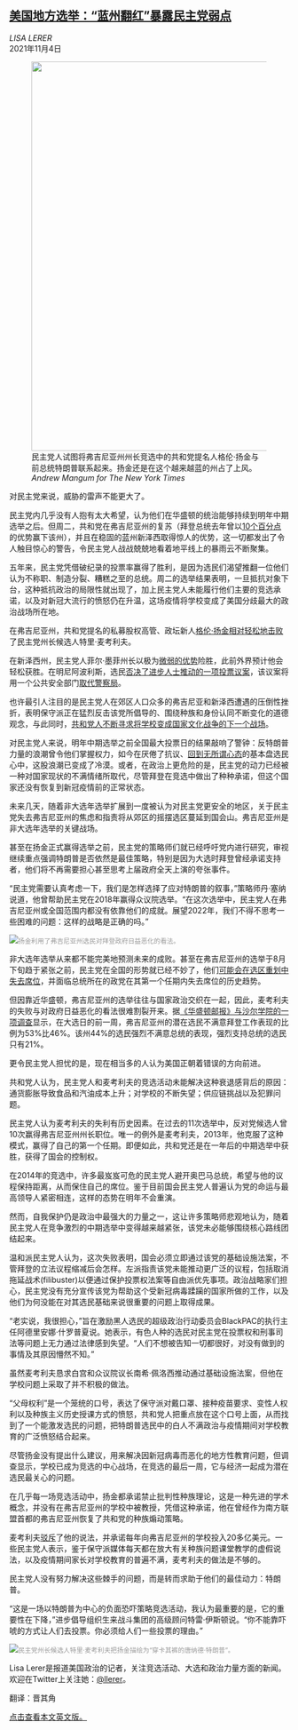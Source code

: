 <!--1636018622000-->
[美国地方选举：“蓝州翻红”暴露民主党弱点](https://cn.nytimes.com/usa/20211104/democrats-virginia-governor-race/)
------

<address>LISA LERER</address><time pudate="2021-11-04 05:24:46" datetime="2021-11-04 05:24:46">2021年11月4日</time><figure><img src="https://images.weserv.nl/?url=static01.nyt.com/images/2021/11/02/us/politics/02election-assess-3/merlin_197125695_87c39916-18dc-44e3-8b5a-9938c66e513a-master1050.jpg" width="1050" height="701"><figcaption>民主党人试图将弗吉尼亚州州长竞选中的共和党提名人格伦·扬金与前总统特朗普联系起来。扬金还是在这个越来越蓝的州占了上风。 <cite>Andrew Mangum for The New York Times</cite></figcaption></figure><section><p>对民主党来说，威胁的雷声不能更大了。</p><p>民主党内几乎没有人抱有太大希望，认为他们在华盛顿的统治能够持续到明年中期选举之后。但周二，共和党在弗吉尼亚州的复苏（拜登总统去年曾以<a href="https://www.nytimes.com/interactive/2020/11/03/us/elections/results-virginia.html" title="Link: https://www.nytimes.com/interactive/2020/11/03/us/elections/results-virginia.html">10个百分点</a>的优势赢下该州），并且在稳固的蓝州新泽西取得惊人的优势，这一切都发出了令人触目惊心的警告，令民主党人战战兢兢地看着地平线上的暴雨云不断聚集。</p><p>五年来，民主党凭借破纪录的投票率赢得了胜利，是因为选民们渴望推翻一位他们认为不称职、制造分裂、糟糕之至的总统。周二的选举结果表明，一旦抵抗对象下台，这种抵抗政治的局限性就出现了，加上民主党人未能履行他们主要的竞选承诺，以及对新冠大流行的愤怒仍在升温，这场疫情将学校变成了美国分歧最大的政治战场所在地。</p><p>在弗吉尼亚州，共和党提名的私募股权高管、政坛新人<a href="https://www.nytimes.com/2021/11/03/us/elections/donald-trump-youngkin-victory.html">格伦·扬金</a><a href="https://www.nytimes.com/interactive/2021/11/02/us/elections/results-virginia.html">相对轻松地击败</a>了民主党州长候选人特里·麦考利夫。</p><p>在新泽西州，民主党人菲尔·墨菲州长以极为<a href="https://www.nytimes.com/interactive/2021/11/02/us/elections/results-new-jersey.html" title="Link: https://www.nytimes.com/interactive/2021/11/02/us/elections/results-new-jersey.html">微弱的优势</a>险胜，此前外界预计他会轻松获胜。在明尼阿波利斯，选民<a href="https://www.nytimes.com/interactive/2021/11/02/us/elections/results-minneapolis-st-paul-minnesota.html?action=click&pgtype=Article&state=default&module=styln-elections-2020%C2%AEion=TOP_BANNER&context=election_recirc">否决了进步人士推动的一项投票议案</a>，该议案将用一个公共安全部门<a href="https://www.nytimes.com/2021/10/29/us/minneapolis-police-ballot-measure.html">取代警察局</a>。</p><p>也许最引人注目的是民主党人在郊区人口众多的弗吉尼亚和新泽西遭遇的压倒性挫折，表明保守派正在猛烈反击该党所倡导的、围绕种族和身份认同不断变化的道德观念，与此同时，<a href="https://www.nytimes.com/2021/10/12/us/politics/virginia-governor-republicans-schools.html">共和党人不断寻求将学校变成国家文化战争的下一个战场</a>。</p><p>对民主党人来说，明年中期选举之前全国最大投票日的结果敲响了警钟：反特朗普力量的浪潮曾令他们掌握权力，如今在厌倦了抗议、<a rel="noopener noreferrer" target="_blank" href="https://theweek.com/articles/678868/protesting-new-brunch">回到无所谓心态</a>的基本盘选民心中，这股浪潮已变成了冷漠。或者，在政治上更危险的是，民主党的动力已经被一种对国家现状的不满情绪所取代，尽管拜登在竞选中做出了种种承诺，但这个国家还没有恢复到新冠疫情前的正常状态。</p><p>未来几天，随着非大选年选举扩展到一度被认为对民主党更安全的地区，关于民主党失去弗吉尼亚州的焦虑和指责将从郊区的摇摆选区蔓延到国会山。弗吉尼亚州是非大选年选举的关键战场。</p><p>甚至在扬金正式赢得选举之前，民主党的策略师们就已经呼吁党内进行研究，审视继续重点强调特朗普是否依然是最佳策略，特别是因为大选时拜登曾经承诺支持者，他们将不再需要担心甚至思考上届政府全天上演的夸张事件。</p><p>“民主党需要认真考虑一下，我们是怎样选择了应对特朗普的叙事，”策略师丹·塞纳说道，他曾帮助民主党在2018年赢得众议院选举。“在这次选举中，民主党人在弗吉尼亚州或全国范围内都没有依靠他们的成就。展望2022年，我们不得不思考一些困难的问题：这样的战略是正确的吗。”</p><p><img src="https://images.weserv.nl/?url=static01.nyt.com/images/2021/11/02/us/politics/00va-assess-5/merlin_197125302_733d30c6-39c9-460e-a910-070924018097-master1050.jpg"><small style="color: #999;">扬金利用了弗吉尼亚州选民对拜登政府日益恶化的看法。</small></p><p>非大选年选举从来都不能完美地预测未来的成败。甚至在弗吉尼亚州的选举于8月下旬趋于紧张之前，民主党在全国的形势就已经不妙了，他们<a href="https://www.nytimes.com/2021/09/16/us/politics/redistricting-gerrymandering.html">可能会在选区重划中失去席位</a>，并面临总统所在的政党在其第一个任期内失去席位的历史趋势。</p><p>但因靠近华盛顿，弗吉尼亚州的选举往往与国家政治交织在一起，因此，麦考利夫的失败与对政府日益恶化的看法很难割裂开来。据<a rel="noopener noreferrer" target="_blank" href="https://www.washingtonpost.com/context/oct-20-26-2021-washington-post-schar-school-virginia-poll/1ad60e58-0bc2-404d-80e6-0f8ff5fba246/?itid=lk_inline_manual_2">《华盛顿邮报》与沙尔学院的一项调查</a>显示，在大选日的前一周，弗吉尼亚州的潜在选民不满意拜登工作表现的比例为53%比46%。该州44%的选民强烈不满意总统的表现，强烈支持总统的选民只有21%。</p><p>更令民主党人担忧的是，现在相当多的人认为美国正朝着错误的方向前进。</p><p>共和党人认为，民主党人和麦考利夫的竞选活动未能解决这种衰退感背后的原因：通货膨胀导致食品和汽油成本上升；对学校的不断失望；供应链挑战以及犯罪问题。</p><p>民主党人认为麦考利夫的失利有历史因素。在过去的11次选举中，反对党候选人曾10次赢得弗吉尼亚州州长职位。唯一的例外是麦考利夫，2013年，他克服了这种模式，赢得了自己的第一个任期。即便如此，共和党还是在一年后的中期选举中获胜，获得了国会的控制权。</p><p>在2014年的竞选中，许多最岌岌可危的民主党人避开奥巴马总统，希望与他的议程保持距离，从而保住自己的席位。鉴于目前国会民主党人普遍认为党的命运与最高领导人紧密相连，这样的态势在明年不会重演。</p><p>然而，自我保护仍是政治中最强大的力量之一，这让许多策略师悲观地认为，随着民主党人在竞争激烈的中期选举中变得越来越紧张，该党未必能够围绕核心路线团结起来。</p><p>温和派民主党人认为，这次失败表明，国会必须立即通过该党的基础设施法案，不管拜登的立法议程缩减后会怎样。左派指责该党未能推动更广泛的议程，包括取消拖延战术(filibuster)以便通过保护投票权法案等自由派优先事项。政治战略家们担心，民主党没有充分宣传该党为帮助这个受新冠病毒蹂躏的国家所做的工作，以及他们为何没能在对其选民基础来说很重要的问题上取得成果。</p><p>“老实说，我很担心，”旨在激励黑人选民的超级政治行动委员会BlackPAC的执行主任阿德里安娜·什罗普夏说。她表示，有色人种的选民对民主党在投票权和刑事司法等问题上无力通过法律感到失望。“人们不想被告知一切都很好，对没有做到的事情及其原因懵然不知。”</p><p>虽然麦考利夫恳求白宫和众议院议长南希·佩洛西推动通过基础设施法案，但他在学校问题上采取了并不积极的做法。</p><p>“父母权利”是一个笼统的口号，表达了保守派对戴口罩、接种疫苗要求、变性人权利以及种族主义历史授课方式的愤怒，共和党人把重点放在这个口号上面，从而找到了一个能激发选民的问题，把特朗普选民中的白人不满政治与疫情期间对学校教育的广泛愤怒结合起来。</p><p>尽管扬金没有提出什么建议，用来解决因新冠病毒而恶化的地方性教育问题，但调查显示，学校已成为竞选的中心战场，在竞选的最后一周，它与经济一起成为潜在选民最关心的问题。</p><p>在几乎每一场竞选活动中，扬金都承诺禁止批判性种族理论，这是一种先进的学术概念，并没有在弗吉尼亚州的学校中被教授，凭借这种承诺，他在曾经作为南方联盟首都的弗吉尼亚州恢复了共和党的种族煽动策略。</p><p>麦考利夫<a rel="noopener noreferrer" target="_blank" href="https://www.nbcnews.com/meet-the-press/news/meet-press-october-31-2021-n1282808">驳斥</a>了他的说法，并承诺每年向弗吉尼亚州的学校投入20多亿美元。一些民主党人表示，鉴于保守派媒体每天都在放大有关种族问题课堂教学的虚假说法，以及疫情期间家长对学校教育的普遍不满，麦考利夫的做法是不够的。</p><p>民主党人没有努力解决这些棘手的问题，而是转而求助于他们的最佳动力：特朗普。</p><p>“这是一场以特朗普为中心的负面恐吓策略竞选活动，我认为最重要的是，它的重要性在下降，”进步倡导组织生来战斗集团的高级顾问特雷·伊斯顿说。“你不能靠吓唬的方式让人们去投票。你必须给人们一些投票的理由。”</p><p><img src="https://images.weserv.nl/?url=static01.nyt.com/images/2021/11/02/us/politics/00va-assess-4/merlin_197162145_0ccf9cd1-6e23-4373-85da-c0217629cac7-master1050.jpg"><small style="color: #999;">民主党州长候选人特里·麦考利夫把扬金描绘为“穿卡其裤的唐纳德·特朗普”。</small></p></section><footer><p>Lisa Lerer是报道美国政治的记者，关注竞选活动、大选和政治力量方面的新闻。欢迎在Twitter上关注她：<a rel="nofollow" target="_blank" href="https://twitter.com/llerer">@llerer</a>。</p><p>翻译：晋其角</p><p><a rel="nofollow" target="_blank" href="https://www.nytimes.com/2021/11/03/us/politics/democrats-virginia-governor-race.html">点击查看本文英文版。</a></p></footer>
